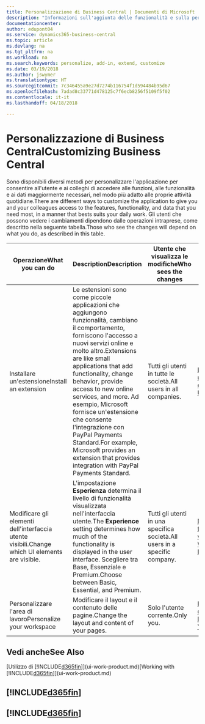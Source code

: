 ```yaml
---
title: Personalizzazione di Business Central | Documenti di Microsoft
description: "Informazioni sull'aggiunta delle funzionalità e sulla personalizzazione di Business Central."
documentationcenter: 
author: edupont04
ms.service: dynamics365-business-central
ms.topic: article
ms.devlang: na
ms.tgt_pltfrm: na
ms.workload: na
ms.search.keywords: personalize, add-in, extend, customize
ms.date: 03/19/2018
ms.author: jswymer
ms.translationtype: HT
ms.sourcegitcommit: 7c346455a9e27d7274b116754f1d594484b95d67
ms.openlocfilehash: 7adad8c33771d478125c7f6ecb8256f5109f5f02
ms.contentlocale: it-it
ms.lasthandoff: 04/18/2018

---
```

# <a name="customizing-business-central"></a><span data-ttu-id="83a41-103">Personalizzazione di Business Central</span><span class="sxs-lookup"><span data-stu-id="83a41-103">Customizing Business Central</span></span>
<!--NAV # Customizing Dynamics NAV -->
<span data-ttu-id="83a41-104">Sono disponibili diversi metodi per personalizzare l'applicazione per consentire all'utente e ai colleghi di accedere alle funzioni, alle funzionalità e ai dati maggiormente necessari, nel modo più adatto alle proprie attività quotidiane.</span><span class="sxs-lookup"><span data-stu-id="83a41-104">There are different ways to customize the application to give you and your colleagues access to the features, functionality, and data that you need most, in a manner that bests suits your daily work.</span></span> <span data-ttu-id="83a41-105">Gli utenti che possono vedere i cambiamenti dipendono dalle operazioni intraprese, come descritto nella seguente tabella.</span><span class="sxs-lookup"><span data-stu-id="83a41-105">Those who see the changes will depend on what you do, as described in this table.</span></span>

| <span data-ttu-id="83a41-106">Operazione</span><span class="sxs-lookup"><span data-stu-id="83a41-106">What you can do</span></span>    |  <span data-ttu-id="83a41-107">Description</span><span class="sxs-lookup"><span data-stu-id="83a41-107">Description</span></span>  |  <span data-ttu-id="83a41-108">Utente che visualizza le modifiche</span><span class="sxs-lookup"><span data-stu-id="83a41-108">Who sees the changes</span></span>  |  <span data-ttu-id="83a41-109">Ulteriori informazioni</span><span class="sxs-lookup"><span data-stu-id="83a41-109">More information</span></span>  |
|-----|---------------|---------|-------|
|<span data-ttu-id="83a41-110">Installare un'estensione</span><span class="sxs-lookup"><span data-stu-id="83a41-110">Install an extension</span></span>|<span data-ttu-id="83a41-111">Le estensioni sono come piccole applicazioni che aggiungono funzionalità, cambiano il comportamento, forniscono l'accesso a nuovi servizi online e molto altro.</span><span class="sxs-lookup"><span data-stu-id="83a41-111">Extensions are like small applications that add functionality, change behavior, provide access to new online services, and more.</span></span> <span data-ttu-id="83a41-112">Ad esempio, Microsoft fornisce un'estensione che consente l'integrazione con PayPal Payments Standard.</span><span class="sxs-lookup"><span data-stu-id="83a41-112">For example, Microsoft provides an extension that provides integration with PayPal Payments Standard.</span></span>|<span data-ttu-id="83a41-113">Tutti gli utenti in tutte le società.</span><span class="sxs-lookup"><span data-stu-id="83a41-113">All users in all companies.</span></span>|[<span data-ttu-id="83a41-114">Personalizzazione utilizzando le estensioni</span><span class="sxs-lookup"><span data-stu-id="83a41-114">Customizing Using Extensions</span></span>](ui-extensions.md)|
|<span data-ttu-id="83a41-115">Modificare gli elementi dell'interfaccia utente visibili.</span><span class="sxs-lookup"><span data-stu-id="83a41-115">Change which UI elements are visible.</span></span>|<span data-ttu-id="83a41-116">L'impostazione **Esperienza** determina il livello di funzionalità visualizzata nell'interfaccia utente.</span><span class="sxs-lookup"><span data-stu-id="83a41-116">The **Experience** setting determines how much of the functionality is displayed in the user interface.</span></span> <span data-ttu-id="83a41-117">Scegliere tra Base, Essenziale e Premium.</span><span class="sxs-lookup"><span data-stu-id="83a41-117">Choose between Basic, Essential, and Premium.</span></span>|<span data-ttu-id="83a41-118">Tutti gli utenti in una specifica società.</span><span class="sxs-lookup"><span data-stu-id="83a41-118">All users in a specific company.</span></span>|[<span data-ttu-id="83a41-119">Modifica delle funzionalità visualizzate</span><span class="sxs-lookup"><span data-stu-id="83a41-119">Changing Which Features are Displayed</span></span>](ui-experiences.md)|
|<span data-ttu-id="83a41-120">Personalizzare l'area di lavoro</span><span class="sxs-lookup"><span data-stu-id="83a41-120">Personalize your workspace</span></span>|<span data-ttu-id="83a41-121">Modificare il layout e il contenuto delle pagine.</span><span class="sxs-lookup"><span data-stu-id="83a41-121">Change the layout and content of your pages.</span></span>|<span data-ttu-id="83a41-122">Solo l'utente corrente.</span><span class="sxs-lookup"><span data-stu-id="83a41-122">Only you.</span></span>|[<span data-ttu-id="83a41-123">Personalizzazione dell'area di lavoro</span><span class="sxs-lookup"><span data-stu-id="83a41-123">Personalizing Your Workspace</span></span>](ui-personalization-user.md)|

## <a name="see-also"></a><span data-ttu-id="83a41-124">Vedi anche</span><span class="sxs-lookup"><span data-stu-id="83a41-124">See Also</span></span>
<span data-ttu-id="83a41-125">[Utilizzo di [!INCLUDE[d365fin](includes/d365fin_md.md)]](ui-work-product.md)</span><span class="sxs-lookup"><span data-stu-id="83a41-125">[Working with [!INCLUDE[d365fin](includes/d365fin_md.md)]](ui-work-product.md)</span></span>  

## [!INCLUDE[d365fin](includes/free_trial_md.md)]  
## [!INCLUDE[d365fin](includes/training_link_md.md)]

